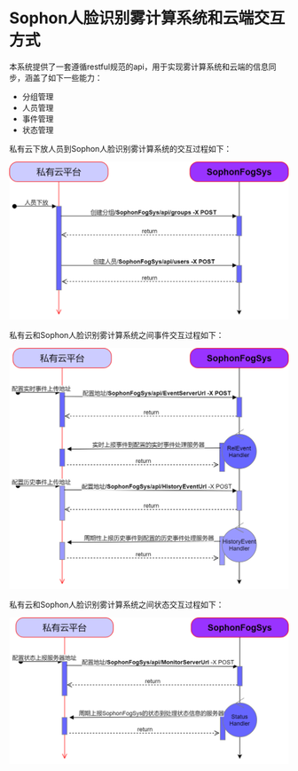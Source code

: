# Sophon人脸识别雾计算系统和云端交互方式

本系统提供了一套遵循restful规范的api，用于实现雾计算系统和云端的信息同步，涵盖了如下一些能力：

- 分组管理
- 人员管理
- 事件管理
- 状态管理

私有云下放人员到Sophon人脸识别雾计算系统的交互过程如下：

![](../../imgs/2_3.png)

私有云和Sophon人脸识别雾计算系统之间事件交互过程如下：

![](../../imgs/2_3_事件上报管理.png)

私有云和Sophon人脸识别雾计算系统之间状态交互过程如下：

![](../../imgs/状态上报管理.png)

